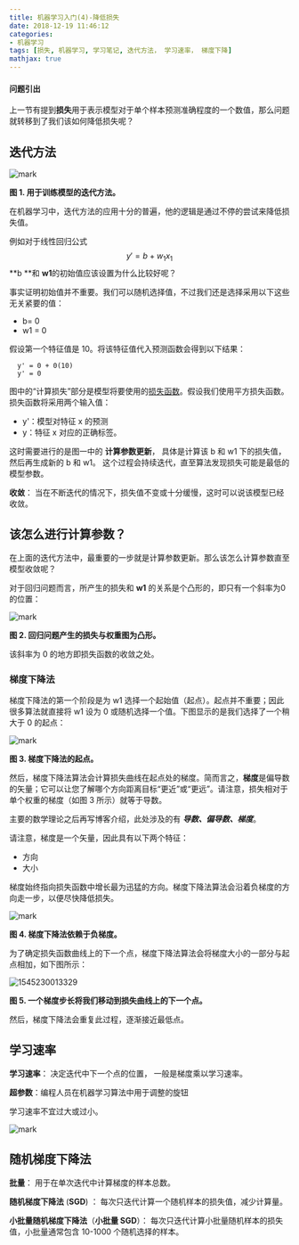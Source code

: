 ```yaml
---
title: 机器学习入门(4)-降低损失
date: 2018-12-19 11:46:12
categories:
- 机器学习
tags: [损失, 机器学习, 学习笔记, 迭代方法， 学习速率， 梯度下降]
mathjax: true
---
```


#### 问题引出

上一节有提到**损失**用于表示模型对于单个样本预测准确程度的一个数值，那么问题就转移到了我们该如何降低损失呢？

## 迭代方法

![mark](http://pic.fengyuwusong.cn/MPic/20181219/53LXBTUXHElx.png)

**图 1. 用于训练模型的迭代方法。**

<!-- more -->

在机器学习中，迭代方法的应用十分的普遍，他的逻辑是通过不停的尝试来降低损失值。

例如对于线性回归公式
$$
y'=b+w_1x_1
$$
**b **和 **w1**的初始值应该设置为什么比较好呢？

事实证明初始值并不重要。我们可以随机选择值，不过我们还是选择采用以下这些无关紧要的值：

- b= 0
- w1 = 0

假设第一个特征值是 10。将该特征值代入预测函数会得到以下结果：

```
  y' = 0 + 0(10)
  y' = 0
```

图中的“计算损失”部分是模型将要使用的[损失函数](https://developers.google.cn/machine-learning/crash-course/descending-into-ml/training-and-loss)。假设我们使用平方损失函数。损失函数将采用两个输入值：

- y'：模型对特征 x 的预测
- y：特征 x 对应的正确标签。

这时需要进行的是图一中的 **计算参数更新**， 具体是计算该 b 和 w1 下的损失值，然后再生成新的 b 和 w1。 这个过程会持续迭代，直至算法发现损失可能是最低的模型参数。

**收敛**： 当在不断迭代的情况下，损失值不变或十分缓慢，这时可以说该模型已经收敛。



## 该怎么进行计算参数？

在上面的迭代方法中，最重要的一步就是计算参数更新。那么该怎么计算参数直至模型收敛呢？

对于回归问题而言，所产生的损失和 **w1** 的关系是个凸形的，即只有一个斜率为0的位置：

![mark](http://pic.fengyuwusong.cn/MPic/20181219/73H0L044vBuC.png) 

**图 2. 回归问题产生的损失与权重图为凸形。**

该斜率为 0 的地方即损失函数的收敛之处。

### 梯度下降法

梯度下降法的第一个阶段是为 w1 选择一个起始值（起点）。起点并不重要；因此很多算法就直接将 w1 设为 0 或随机选择一个值。下图显示的是我们选择了一个稍大于 0 的起点：

![mark](http://pic.fengyuwusong.cn/MPic/20181219/F7JPHnUY4IuD.png)

**图 3. 梯度下降法的起点。**

然后，梯度下降法算法会计算损失曲线在起点处的梯度。简而言之，**梯度**是偏导数的矢量；它可以让您了解哪个方向距离目标“更近”或“更远”。请注意，损失相对于单个权重的梯度（如图 3 所示）就等于导数。

主要的数学理论之后再写博客介绍，此处涉及的有 ***导数、偏导数、梯度***。



请注意，梯度是一个矢量，因此具有以下两个特征：

- 方向
- 大小

梯度始终指向损失函数中增长最为迅猛的方向。梯度下降法算法会沿着负梯度的方向走一步，以便尽快降低损失。

![mark](http://pic.fengyuwusong.cn/MPic/20181219/vTnBdkhvlMir.png)

**图 4. 梯度下降法依赖于负梯度。**

为了确定损失函数曲线上的下一个点，梯度下降法算法会将梯度大小的一部分与起点相加，如下图所示：



![1545230013329](C:\Users\Administrator\AppData\Roaming\Typora\typora-user-images\1545230013329.png)

**图 5. 一个梯度步长将我们移动到损失曲线上的下一个点。**

然后，梯度下降法会重复此过程，逐渐接近最低点。



## 学习速率

**学习速率**： 决定迭代中下一个点的位置， 一般是梯度乘以学习速率。

**超参数**：编程人员在机器学习算法中用于调整的旋钮

学习速率不宜过大或过小。

![mark](http://pic.fengyuwusong.cn/MPic/20181219/pq7kOK0KzpPp.png)

## 随机梯度下降法

**批量**： 用于在单次迭代中计算梯度的样本总数。

**随机梯度下降法** (**SGD**) ： 每次只迭代计算一个随机样本的损失值，减少计算量。

**小批量随机梯度下降法**（**小批量 SGD**）： 每次只迭代计算小批量随机样本的损失值，小批量通常包含 10-1000 个随机选择的样本。

